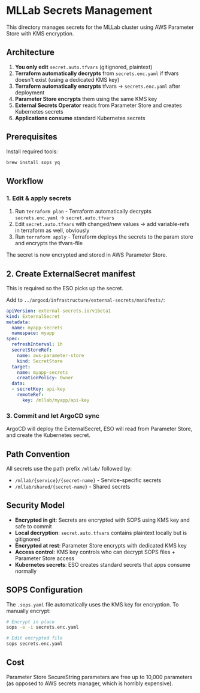# MLLab Secrets Management

This directory manages secrets for the MLLab cluster using AWS Parameter Store with KMS encryption.

## Architecture

1. **You only edit** `secret.auto.tfvars` (gitignored, plaintext)
2. **Terraform automatically decrypts** from `secrets.enc.yaml` if tfvars doesn't exist (using a dedicated KMS key)
3. **Terraform automatically encrypts** tfvars → `secrets.enc.yaml` after deployment
4. **Parameter Store encrypts** them using the same KMS key
5. **External Secrets Operator** reads from Parameter Store and creates Kubernetes secrets
6. **Applications consume** standard Kubernetes secrets

## Prerequisites

Install required tools:
```bash
brew install sops yq
```

## Workflow

### 1. Edit & apply secrets

1. Run `terraform plan` - Terraform automatically decrypts `secrets.enc.yaml` → `secret.auto.tfvars`
2. Edit `secret.auto.tfvars` with changed/new values -> add variable-refs in terraform as well, obviously
3. Run `terraform apply` - Terraform deploys the secrets to the param store and encrypts the tfvars-file

The secret is now encrypted and stored in AWS Parameter Store.

## 2. Create ExternalSecret manifest

This is required so the ESO picks up the secret.

Add to `../argocd/infrastructure/external-secrets/manifests/`:

```yaml
apiVersion: external-secrets.io/v1beta1
kind: ExternalSecret
metadata:
  name: myapp-secrets
  namespace: myapp
spec:
  refreshInterval: 1h
  secretStoreRef:
    name: aws-parameter-store
    kind: SecretStore
  target:
    name: myapp-secrets
    creationPolicy: Owner
  data:
  - secretKey: api-key
    remoteRef:
      key: /mllab/myapp/api-key
```

### 3. Commit and let ArgoCD sync

ArgoCD will deploy the ExternalSecret, ESO will read from Parameter Store, and create the Kubernetes secret.

## Path Convention

All secrets use the path prefix `/mllab/` followed by:
- `/mllab/{service}/{secret-name}` - Service-specific secrets
- `/mllab/shared/{secret-name}` - Shared secrets

## Security Model

- **Encrypted in git**: Secrets are encrypted with SOPS using KMS key and safe to commit
- **Local decryption**: `secret.auto.tfvars` contains plaintext locally but is gitignored
- **Encrypted at rest**: Parameter Store encrypts with dedicated KMS key
- **Access control**: KMS key controls who can decrypt SOPS files + Parameter Store access
- **Kubernetes secrets**: ESO creates standard secrets that apps consume normally

## SOPS Configuration

The `.sops.yaml` file automatically uses the KMS key for encryption. To manually encrypt:

```bash
# Encrypt in place
sops -e -i secrets.enc.yaml

# Edit encrypted file
sops secrets.enc.yaml
```

## Cost

Parameter Store SecureString parameters are free up to 10,000 parameters (as opposed to AWS secrets manager, which is horribly expensive).
